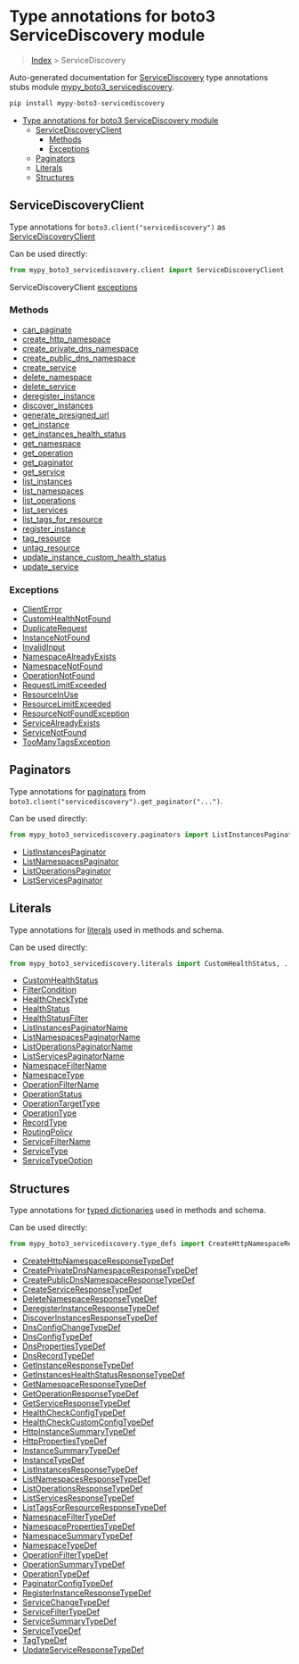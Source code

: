 # Type annotations for boto3 ServiceDiscovery module

> [Index](../README.md) > ServiceDiscovery

Auto-generated documentation for [ServiceDiscovery](https://boto3.amazonaws.com/v1/documentation/api/latest/reference/services/servicediscovery.html#ServiceDiscovery)
type annotations stubs module [mypy_boto3_servicediscovery](https://pypi.org/project/mypy-boto3-servicediscovery/).

```bash
pip install mypy-boto3-servicediscovery
```

- [Type annotations for boto3 ServiceDiscovery module](#type-annotations-for-boto3-servicediscovery-module)
  - [ServiceDiscoveryClient](#servicediscoveryclient)
    - [Methods](#methods)
    - [Exceptions](#exceptions)
  - [Paginators](#paginators)
  - [Literals](#literals)
  - [Structures](#structures)

## ServiceDiscoveryClient

Type annotations for  `boto3.client("servicediscovery")` as [ServiceDiscoveryClient](./client.md)

Can be used directly:

```python
from mypy_boto3_servicediscovery.client import ServiceDiscoveryClient
```


ServiceDiscoveryClient [exceptions](./client.md#exceptions)



### Methods
- [can_paginate](./client.md#can-paginate)
- [create_http_namespace](./client.md#create-http-namespace)
- [create_private_dns_namespace](./client.md#create-private-dns-namespace)
- [create_public_dns_namespace](./client.md#create-public-dns-namespace)
- [create_service](./client.md#create-service)
- [delete_namespace](./client.md#delete-namespace)
- [delete_service](./client.md#delete-service)
- [deregister_instance](./client.md#deregister-instance)
- [discover_instances](./client.md#discover-instances)
- [generate_presigned_url](./client.md#generate-presigned-url)
- [get_instance](./client.md#get-instance)
- [get_instances_health_status](./client.md#get-instances-health-status)
- [get_namespace](./client.md#get-namespace)
- [get_operation](./client.md#get-operation)
- [get_paginator](./client.md#get-paginator)
- [get_service](./client.md#get-service)
- [list_instances](./client.md#list-instances)
- [list_namespaces](./client.md#list-namespaces)
- [list_operations](./client.md#list-operations)
- [list_services](./client.md#list-services)
- [list_tags_for_resource](./client.md#list-tags-for-resource)
- [register_instance](./client.md#register-instance)
- [tag_resource](./client.md#tag-resource)
- [untag_resource](./client.md#untag-resource)
- [update_instance_custom_health_status](./client.md#update-instance-custom-health-status)
- [update_service](./client.md#update-service)




### Exceptions
- [ClientError](./client.md#clienterror)
- [CustomHealthNotFound](./client.md#customhealthnotfound)
- [DuplicateRequest](./client.md#duplicaterequest)
- [InstanceNotFound](./client.md#instancenotfound)
- [InvalidInput](./client.md#invalidinput)
- [NamespaceAlreadyExists](./client.md#namespacealreadyexists)
- [NamespaceNotFound](./client.md#namespacenotfound)
- [OperationNotFound](./client.md#operationnotfound)
- [RequestLimitExceeded](./client.md#requestlimitexceeded)
- [ResourceInUse](./client.md#resourceinuse)
- [ResourceLimitExceeded](./client.md#resourcelimitexceeded)
- [ResourceNotFoundException](./client.md#resourcenotfoundexception)
- [ServiceAlreadyExists](./client.md#servicealreadyexists)
- [ServiceNotFound](./client.md#servicenotfound)
- [TooManyTagsException](./client.md#toomanytagsexception)






## Paginators

Type annotations for [paginators](./paginators.md) from `boto3.client("servicediscovery").get_paginator("...")`.

Can be used directly:

```python
from mypy_boto3_servicediscovery.paginators import ListInstancesPaginator, ...
```

- [ListInstancesPaginator](./paginators.md#listinstancespaginator)
- [ListNamespacesPaginator](./paginators.md#listnamespacespaginator)
- [ListOperationsPaginator](./paginators.md#listoperationspaginator)
- [ListServicesPaginator](./paginators.md#listservicespaginator)






## Literals

Type annotations for [literals](./literals.md) used in methods and schema.

Can be used directly:

```python
from mypy_boto3_servicediscovery.literals import CustomHealthStatus, ...
```

- [CustomHealthStatus](./literals.md#customhealthstatus)
- [FilterCondition](./literals.md#filtercondition)
- [HealthCheckType](./literals.md#healthchecktype)
- [HealthStatus](./literals.md#healthstatus)
- [HealthStatusFilter](./literals.md#healthstatusfilter)
- [ListInstancesPaginatorName](./literals.md#listinstancespaginatorname)
- [ListNamespacesPaginatorName](./literals.md#listnamespacespaginatorname)
- [ListOperationsPaginatorName](./literals.md#listoperationspaginatorname)
- [ListServicesPaginatorName](./literals.md#listservicespaginatorname)
- [NamespaceFilterName](./literals.md#namespacefiltername)
- [NamespaceType](./literals.md#namespacetype)
- [OperationFilterName](./literals.md#operationfiltername)
- [OperationStatus](./literals.md#operationstatus)
- [OperationTargetType](./literals.md#operationtargettype)
- [OperationType](./literals.md#operationtype)
- [RecordType](./literals.md#recordtype)
- [RoutingPolicy](./literals.md#routingpolicy)
- [ServiceFilterName](./literals.md#servicefiltername)
- [ServiceType](./literals.md#servicetype)
- [ServiceTypeOption](./literals.md#servicetypeoption)




## Structures


Type annotations for [typed dictionaries](./type_defs.md) used in methods and schema.

Can be used directly:

```python
from mypy_boto3_servicediscovery.type_defs import CreateHttpNamespaceResponseTypeDef, ...
```

- [CreateHttpNamespaceResponseTypeDef](./type_defs.md#createhttpnamespaceresponsetypedef)
- [CreatePrivateDnsNamespaceResponseTypeDef](./type_defs.md#createprivatednsnamespaceresponsetypedef)
- [CreatePublicDnsNamespaceResponseTypeDef](./type_defs.md#createpublicdnsnamespaceresponsetypedef)
- [CreateServiceResponseTypeDef](./type_defs.md#createserviceresponsetypedef)
- [DeleteNamespaceResponseTypeDef](./type_defs.md#deletenamespaceresponsetypedef)
- [DeregisterInstanceResponseTypeDef](./type_defs.md#deregisterinstanceresponsetypedef)
- [DiscoverInstancesResponseTypeDef](./type_defs.md#discoverinstancesresponsetypedef)
- [DnsConfigChangeTypeDef](./type_defs.md#dnsconfigchangetypedef)
- [DnsConfigTypeDef](./type_defs.md#dnsconfigtypedef)
- [DnsPropertiesTypeDef](./type_defs.md#dnspropertiestypedef)
- [DnsRecordTypeDef](./type_defs.md#dnsrecordtypedef)
- [GetInstanceResponseTypeDef](./type_defs.md#getinstanceresponsetypedef)
- [GetInstancesHealthStatusResponseTypeDef](./type_defs.md#getinstanceshealthstatusresponsetypedef)
- [GetNamespaceResponseTypeDef](./type_defs.md#getnamespaceresponsetypedef)
- [GetOperationResponseTypeDef](./type_defs.md#getoperationresponsetypedef)
- [GetServiceResponseTypeDef](./type_defs.md#getserviceresponsetypedef)
- [HealthCheckConfigTypeDef](./type_defs.md#healthcheckconfigtypedef)
- [HealthCheckCustomConfigTypeDef](./type_defs.md#healthcheckcustomconfigtypedef)
- [HttpInstanceSummaryTypeDef](./type_defs.md#httpinstancesummarytypedef)
- [HttpPropertiesTypeDef](./type_defs.md#httppropertiestypedef)
- [InstanceSummaryTypeDef](./type_defs.md#instancesummarytypedef)
- [InstanceTypeDef](./type_defs.md#instancetypedef)
- [ListInstancesResponseTypeDef](./type_defs.md#listinstancesresponsetypedef)
- [ListNamespacesResponseTypeDef](./type_defs.md#listnamespacesresponsetypedef)
- [ListOperationsResponseTypeDef](./type_defs.md#listoperationsresponsetypedef)
- [ListServicesResponseTypeDef](./type_defs.md#listservicesresponsetypedef)
- [ListTagsForResourceResponseTypeDef](./type_defs.md#listtagsforresourceresponsetypedef)
- [NamespaceFilterTypeDef](./type_defs.md#namespacefiltertypedef)
- [NamespacePropertiesTypeDef](./type_defs.md#namespacepropertiestypedef)
- [NamespaceSummaryTypeDef](./type_defs.md#namespacesummarytypedef)
- [NamespaceTypeDef](./type_defs.md#namespacetypedef)
- [OperationFilterTypeDef](./type_defs.md#operationfiltertypedef)
- [OperationSummaryTypeDef](./type_defs.md#operationsummarytypedef)
- [OperationTypeDef](./type_defs.md#operationtypedef)
- [PaginatorConfigTypeDef](./type_defs.md#paginatorconfigtypedef)
- [RegisterInstanceResponseTypeDef](./type_defs.md#registerinstanceresponsetypedef)
- [ServiceChangeTypeDef](./type_defs.md#servicechangetypedef)
- [ServiceFilterTypeDef](./type_defs.md#servicefiltertypedef)
- [ServiceSummaryTypeDef](./type_defs.md#servicesummarytypedef)
- [ServiceTypeDef](./type_defs.md#servicetypedef)
- [TagTypeDef](./type_defs.md#tagtypedef)
- [UpdateServiceResponseTypeDef](./type_defs.md#updateserviceresponsetypedef)
